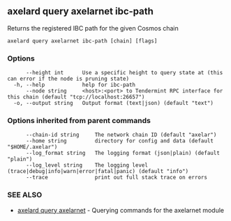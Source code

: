 ## axelard query axelarnet ibc-path

Returns the registered IBC path for the given Cosmos chain

```
axelard query axelarnet ibc-path [chain] [flags]
```

### Options

```
      --height int      Use a specific height to query state at (this can error if the node is pruning state)
  -h, --help            help for ibc-path
      --node string     <host>:<port> to Tendermint RPC interface for this chain (default "tcp://localhost:26657")
  -o, --output string   Output format (text|json) (default "text")
```

### Options inherited from parent commands

```
      --chain-id string     The network chain ID (default "axelar")
      --home string         directory for config and data (default "$HOME/.axelar")
      --log_format string   The logging format (json|plain) (default "plain")
      --log_level string    The logging level (trace|debug|info|warn|error|fatal|panic) (default "info")
      --trace               print out full stack trace on errors
```

### SEE ALSO

- [axelard query axelarnet](axelard_query_axelarnet.md)	 - Querying commands for the axelarnet module
